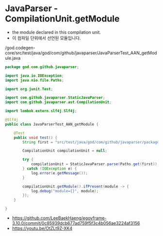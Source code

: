 # JavaParser - CompilationUnit.getModule

- the module declared in this compilation unit.
- 이 컴파일 단위에서 선언된 모듈입니다.

/god.codegen-core/src/test/java/god/com/github/javaparser/JavaParserTest_AAN_getModule.java

```java
package god.com.github.javaparser;

import java.io.IOException;
import java.nio.file.Paths;

import org.junit.Test;

import com.github.javaparser.StaticJavaParser;
import com.github.javaparser.ast.CompilationUnit;

import lombok.extern.slf4j.Slf4j;

@Slf4j
public class JavaParserTest_AAN_getModule {

	@Test
	public void test() {
		String first = "src/test/java/god/com/github/javaparser/package-info.java";

		CompilationUnit compilationUnit = null;

		try {
			compilationUnit = StaticJavaParser.parse(Paths.get(first));
		} catch (IOException e) {
			log.error(e.getMessage());
		}

		compilationUnit.getModule().ifPresent(module -> {
			log.debug("module={}", module);
		});
	}

}
```

- https://github.com/LeeBaekHaeng/egovframe-3.10.0/commit/0c85939dcb677ad759f5f3c4b056ae3224af3156
- https://youtu.be/OtZLt9Z-XK4
